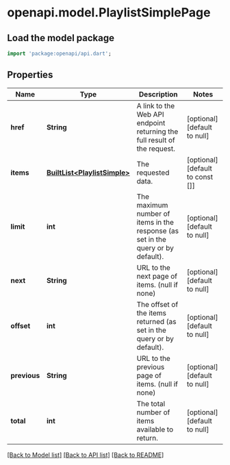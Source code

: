 # openapi.model.PlaylistSimplePage

## Load the model package
```dart
import 'package:openapi/api.dart';
```

## Properties
Name | Type | Description | Notes
------------ | ------------- | ------------- | -------------
**href** | **String** | A link to the Web API endpoint returning the full result of the request. | [optional] [default to null]
**items** | [**BuiltList&lt;PlaylistSimple&gt;**](PlaylistSimple.md) | The requested data. | [optional] [default to const []]
**limit** | **int** | The maximum number of items in the response (as set in the query or by default). | [optional] [default to null]
**next** | **String** | URL to the next page of items. (null if none) | [optional] [default to null]
**offset** | **int** | The offset of the items returned (as set in the query or by default). | [optional] [default to null]
**previous** | **String** | URL to the previous page of items. (null if none) | [optional] [default to null]
**total** | **int** | The total number of items available to return. | [optional] [default to null]

[[Back to Model list]](../README.md#documentation-for-models) [[Back to API list]](../README.md#documentation-for-api-endpoints) [[Back to README]](../README.md)


